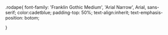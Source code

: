 .rodape{
    font-family: 'Franklin Gothic Medium', 'Arial Narrow', Arial, sans-serif;
    color:cadetblue;
    padding-top: 50%;
    text-align:inherit;
    text-emphasis-position: botom;

}

